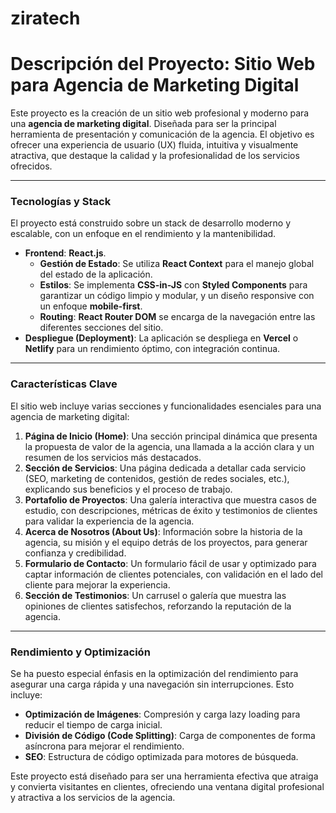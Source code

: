 # ziratech

# **Descripción del Proyecto: Sitio Web para Agencia de Marketing Digital**

Este proyecto es la creación de un sitio web profesional y moderno para una **agencia de marketing digital**. Diseñada para ser la principal herramienta de presentación y comunicación de la agencia. El objetivo es ofrecer una experiencia de usuario (UX) fluida, intuitiva y visualmente atractiva, que destaque la calidad y la profesionalidad de los servicios ofrecidos.

---

### **Tecnologías y Stack**

El proyecto está construido sobre un stack de desarrollo moderno y escalable, con un enfoque en el rendimiento y la mantenibilidad.

* **Frontend**: **React.js**.
    * **Gestión de Estado**: Se utiliza **React Context** para el manejo global del estado de la aplicación.
    * **Estilos**: Se implementa **CSS-in-JS** con **Styled Components** para garantizar un código limpio y modular, y un diseño responsive con un enfoque **mobile-first**.
    * **Routing**: **React Router DOM** se encarga de la navegación entre las diferentes secciones del sitio.
* **Despliegue (Deployment)**: La aplicación se despliega en **Vercel** o **Netlify** para un rendimiento óptimo, con integración continua.

---

### **Características Clave**

El sitio web incluye varias secciones y funcionalidades esenciales para una agencia de marketing digital:

1.  **Página de Inicio (Home)**: Una sección principal dinámica que presenta la propuesta de valor de la agencia, una llamada a la acción clara y un resumen de los servicios más destacados.
2.  **Sección de Servicios**: Una página dedicada a detallar cada servicio (SEO, marketing de contenidos, gestión de redes sociales, etc.), explicando sus beneficios y el proceso de trabajo.
3.  **Portafolio de Proyectos**: Una galería interactiva que muestra casos de estudio, con descripciones, métricas de éxito y testimonios de clientes para validar la experiencia de la agencia.
4.  **Acerca de Nosotros (About Us)**: Información sobre la historia de la agencia, su misión y el equipo detrás de los proyectos, para generar confianza y credibilidad.
5.  **Formulario de Contacto**: Un formulario fácil de usar y optimizado para captar información de clientes potenciales, con validación en el lado del cliente para mejorar la experiencia.
6.  **Sección de Testimonios**: Un carrusel o galería que muestra las opiniones de clientes satisfechos, reforzando la reputación de la agencia.

---

### **Rendimiento y Optimización**

Se ha puesto especial énfasis en la optimización del rendimiento para asegurar una carga rápida y una navegación sin interrupciones. Esto incluye:

* **Optimización de Imágenes**: Compresión y carga lazy loading para reducir el tiempo de carga inicial.
* **División de Código (Code Splitting)**: Carga de componentes de forma asíncrona para mejorar el rendimiento.
* **SEO**: Estructura de código optimizada para motores de búsqueda.

Este proyecto está diseñado para ser una herramienta efectiva que atraiga y convierta visitantes en clientes, ofreciendo una ventana digital profesional y atractiva a los servicios de la agencia.
